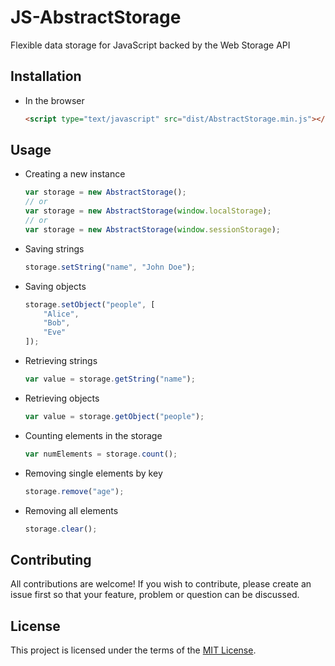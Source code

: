# JS-AbstractStorage

Flexible data storage for JavaScript backed by the Web Storage API

## Installation

 * In the browser

   ```html
   <script type="text/javascript" src="dist/AbstractStorage.min.js"></script>
   ```

## Usage

 * Creating a new instance

   ```javascript
   var storage = new AbstractStorage();
   // or
   var storage = new AbstractStorage(window.localStorage);
   // or
   var storage = new AbstractStorage(window.sessionStorage);
   ```

 * Saving strings

   ```javascript
   storage.setString("name", "John Doe");
   ```

 * Saving objects

   ```javascript
   storage.setObject("people", [
       "Alice",
       "Bob",
       "Eve"
   ]);
   ```

 * Retrieving strings

   ```javascript
   var value = storage.getString("name");
   ```

 * Retrieving objects

   ```javascript
   var value = storage.getObject("people");
   ```

 * Counting elements in the storage

   ```javascript
   var numElements = storage.count();
   ```

 * Removing single elements by key

   ```javascript
   storage.remove("age");
   ```

 * Removing all elements

   ```javascript
   storage.clear();
   ```

## Contributing

All contributions are welcome! If you wish to contribute, please create an issue first so that your feature, problem or question can be discussed.

## License

This project is licensed under the terms of the [MIT License](https://opensource.org/licenses/MIT).
